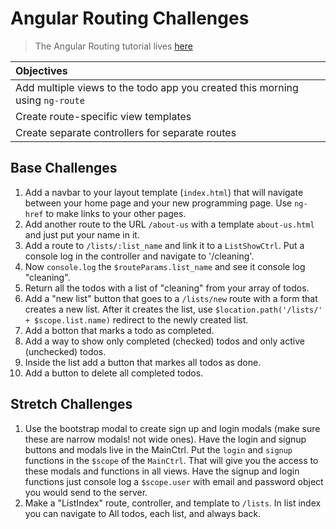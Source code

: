 # Angular Routing Challenges

> The Angular Routing tutorial lives [here](http://ajbraus.gitbooks.io/wdi-homework/content/angular-routing.html)

| Objectives |
| :--- |
| Add multiple views to the todo app you created this morning using `ng-route` |
| Create route-specific view templates |
| Create separate controllers for separate routes |


## Base Challenges

1. Add a navbar to your layout template (`index.html`) that will navigate between your home page and your new programming page. Use `ng-href` to make links to your other pages.
1. Add another route to the URL `/about-us` with a template `about-us.html` and just put your name in it.
1. Add a route to `/lists/:list_name` and link it to a `ListShowCtrl`. Put a console log in the controller and navigate to '/cleaning'.
1. Now `console.log` the `$routeParams.list_name` and see it console log "cleaning".
1. Return all the todos with a list of "cleaning" from your array of todos.
1. Add a "new list" button that goes to a `/lists/new` route with a form that creates a new list. After it creates the list, use `$location.path('/lists/' + $scope.list.name)` redirect to the newly created list.
1. Add a botton that marks a todo as completed.
1. Add a way to show only completed (checked) todos and only active (unchecked) todos.
1. Inside the list add a button that markes all todos as done.
1. Add a button to delete all completed todos.

## Stretch Challenges

1. Use the bootstrap modal to create sign up and login modals (make sure these are narrow modals! not wide ones). Have the login and signup buttons and modals live in the MainCtrl. Put the `login` and `signup` functions in the `$scope` of the `MainCtrl`. That will give you the access to these modals and functions in all views. Have the signup and login functions just console log a `$scope.user` with email and password object you would send to the server.
1. Make a "ListIndex" route, controller, and template to `/lists`. In list index you can navigate to All todos, each list, and always back.

